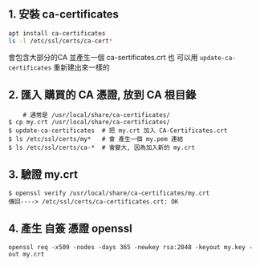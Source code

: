 ## 1. 安裝 ca-certificates
```sh
apt install ca-certificates
ls -l /etc/ssl/certs/ca-cert*
```
會包含大部分的CA 並產生一個 ca-sertificates.crt 
也 可以用 `update-ca-certificates` 重新建出來一樣的

## 2. 匯入 購買的 CA 憑證, 放到 CA 根目錄
``` 
    # 通常是 /usr/local/share/ca-certificates/
$ cp my.crt /usr/local/share/ca-certificates/
$ update-ca-certificates  # 把 my.crt 加入 CA-Certificates.crt 
$ ls /etc/ssl/certs/my*   # 會 產生一個 my.pem 連結 
$ ls /etc/ssl/certs/ca-*  # 會變大, 因為加入新的 my.crt
```
## 3. 驗證 my.crt
```
$ openssl verify /usr/local/share/ca-certificates/my.crt
傳回----> /etc/ssl/certs/ca-certificates.crt: OK
```

## 4. 產生 自簽 憑證 openssl
```
openssl req -x509 -nodes -days 365 -newkey rsa:2048 -keyout my.key -out my.crt
```


